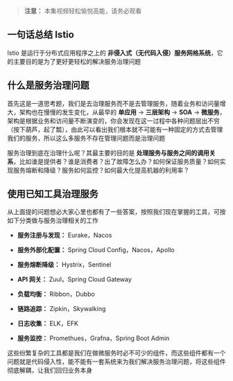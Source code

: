 > **注意：** 本集视频轻松愉悦高能，请务必观看

## 一句话总结 Istio

Istio 是运行于分布式应用程序之上的 **非侵入式（无代码入侵）服务网格系统**，它的主要目的是为了更好更轻松的解决服务治理问题

## 什么是服务治理问题

首先这是一道思考题，我们是去治理服务而不是去管理服务，随着业务和访问量增大，架构也在慢慢的发生变化，从最早的 **单应用** -> **三层架构** -> **SOA** -> **微服务**，架构是根据业务和访问量不断演变的，你会发现在这一过程中各种问题层出不穷（按下葫芦，起了瓢），由此可以看出我们根本就不可能有一种固定的方式去管理我们的服务，所以这么多服务不存在管理问题而是治理问题

服务治理到底在治理什么呢？其最主要的目的是 **处理服务与服务之间的调用关系**，比如谁是提供者？谁是消费者？出了故障怎么办？如何保证服务质量？如何实现服务熔断和降级？服务如何监控？如何最大化提高机器的利用率？

## 使用已知工具治理服务

从上面提的问题想必大家心里也都有了一些答案，按照我们现在掌握的工具，可按如下分类做与服务治理相关的工作

- **服务注册与发现：** Eurake，Nacos

- **服务外部化配置：** Spring Cloud Config，Nacos，Apollo

- **服务熔断降级：** Hystrix，Sentinel

- **API 网关：** Zuul，Spring Cloud Gateway

- **负载均衡：** Ribbon，Dubbo

- **链路追踪：** Zipkin，Skywalking

- **日志收集：** ELK，EFK

- **服务监控：** Promethues，Grafna，Spring Boot Admin

这些纷繁复杂的工具都是我们在做微服务时必不可少的组件，而这些组件都有一个问题就是代码侵入性，能不能有一套系统来为我们解决服务治理问题，将这些组件彻底解耦，让我们回归业务本身